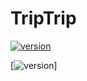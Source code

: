 # TripTrip

[![version](https://img.shields.io/npm/v/@pjchender/function-benchmarker.svg)](https://www.npmjs.com/package/@pjchender/function-benchmarker)

[![version](https://img.shields.io/badge/Build-Android%204.0-green)]

